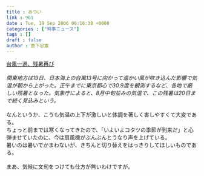 ```yaml
---
title : あつい
link : 961
date : Tue, 19 Sep 2006 06:16:38 +0000
categories : ["時事ニュース"]
tags : []
draft : false
author : 倉下忠憲
---
```


<A HREF="http://www.nikkei.co.jp/news/shakai/20060919NT000Y75919092006.html" TARGET="_blank">台風一過、残暑再び</A><BR><BR><I>関東地方は19日、日本海上の台風13号に向かって温かい風が吹き込んだ影響で気温が朝から上がった。正午までに東京都心で30.9度を観測するなど、各地で厳しい残暑となった。気象庁によると、8月中旬並みの気温で、この残暑は20日まで続く見込みという。</I><BR><BR>なんというか、こうも気温の上下が激しいと体調を著しく害しやすくて大変である。<BR>ちょっと前までは寒くなってきたので、「いよいよコタツの季節が到来だ」と心弾ませていたのに、今は扇風機がぶんぶんとうなり声を上げている。<BR>暑いのは暑いでかまわないが、きちんと切り替えをはっきりしてほしいものである。<BR><BR>まあ、気候に文句をつけても仕方が無いわけですが。<br><br>

